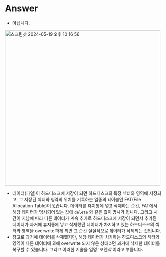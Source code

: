 # Answer
- 아닙니다.
<img width="500" alt="스크린샷 2024-05-19 오후 10 16 56" src="https://github.com/young-hun-jo/computer-science-cookbook-for-interview/assets/54783194/3d7120dd-a0e6-4498-8cbc-c0ebfb3d32c4">

- 데이터(파일)이 하드디스크에 저장이 되면 하드디스크의 특정 섹터와 영역에 저장되고, 그 저장된 섹터와 영역의 위치를 기록하는 일종의 테이블인 FAT(File Allocation Table)이 있습니다. 데이터를 휴지통에 넣고 삭제하는 순간, FAT에서 해당 데이터가 명시되어 있는 값에 `delete` 와 같은 값이 명시가 됩니다. 그리고 시간이 지남에 따라 다른 데이터가 계속 추가로 하드디스크에 저장이 되면서 추가된 데이터가 과거에 휴지통에 넣고 삭제했던 데이터가 차지하고 있는 하드디스크의 섹터와 영역을 overwrite 하게 되면 그 순간 실질적으로 데이터가 삭제되는 것입니다.
- 참고로 과거에 데이터를 삭제했지만, 해당 데이터가 차지하는 하드디스크의 섹터와 영역이 다른 데이터에 의해 overwrite 되지 않은 상태라면 과거에 삭제한 데이터를 복구할 수 있습니다. 그리고 이러한 기술을 일명 '포렌식'이라고 부릅니다.
